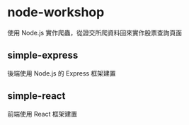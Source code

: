 # node-workshop

使用 Node.js 實作爬蟲，從證交所爬資料回來實作股票查詢頁面

## simple-express
後端使用 Node.js 的 Express 框架建置

## simple-react
前端使用 React 框架建置

